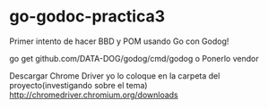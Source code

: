 # go-godoc-practica3

Primer intento de hacer BBD y POM usando Go con Godog!


go get github.com/DATA-DOG/godog/cmd/godog
o 
Ponerlo vendor


Descargar Chrome Driver yo lo coloque en la carpeta del proyecto(investigando sobre el tema)
http://chromedriver.chromium.org/downloads




